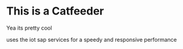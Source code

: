 # This is a Catfeeder
Yea its pretty cool 

uses the iot sap services for a speedy and responsive performance 
